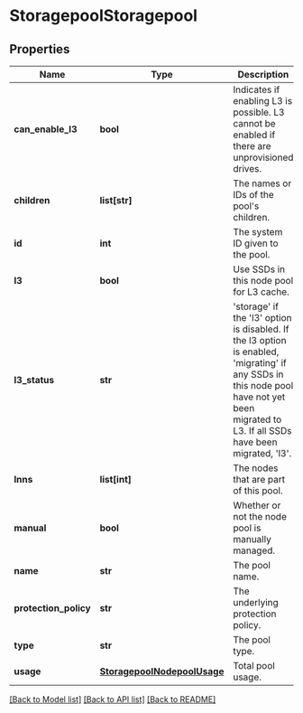 # StoragepoolStoragepool

## Properties
Name | Type | Description | Notes
------------ | ------------- | ------------- | -------------
**can_enable_l3** | **bool** | Indicates if enabling L3 is possible. L3 cannot be enabled if there are unprovisioned drives. | 
**children** | **list[str]** | The names or IDs of the pool&#39;s children. | [optional] 
**id** | **int** | The system ID given to the pool. | 
**l3** | **bool** | Use SSDs in this node pool for L3 cache. | 
**l3_status** | **str** | &#39;storage&#39; if the &#39;l3&#39; option is disabled. If the l3 option is enabled, &#39;migrating&#39; if any SSDs in this node pool have not yet been migrated to L3. If all SSDs have been migrated, &#39;l3&#39;. | 
**lnns** | **list[int]** | The nodes that are part of this pool. | 
**manual** | **bool** | Whether or not the node pool is manually managed. | [optional] 
**name** | **str** | The pool name. | 
**protection_policy** | **str** | The underlying protection policy. | [optional] 
**type** | **str** | The pool type. | 
**usage** | [**StoragepoolNodepoolUsage**](StoragepoolNodepoolUsage.md) | Total pool usage. | 

[[Back to Model list]](../README.md#documentation-for-models) [[Back to API list]](../README.md#documentation-for-api-endpoints) [[Back to README]](../README.md)


